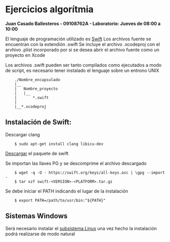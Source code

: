 # Ejercicios algorítmia

**Juan Casado Ballesteros - 09108762A - Laboratorio: Jueves de 08:00 a 10:00**

El lenguaje de programación utilizado es [Swift](https://swift.org/about/ "Swift")
Los archivos fuente se encuentran con la extendión .swift
Se incluye el archivo .xcodeproj con el arvhivo .plist incorporado por si se desea abrir el archivo fuente como un proyecto en Xcode

Los archivos .swift pueden ser tanto compilados como ejecutados a modo de script, es necesario tener instalado el lenguaje sobre un entrono UNIX

		./Nombre_encapsulado
		|__
		|	Nombre_proyecto 
		|	|__
		|		*.swift
		|
		|__*.xcodeproj

## Instalación de Swift:

Descargar clang

		$ sudo apt-get install clang libicu-dev

[Descargar](https://swift.org/download/#releases "Descargar") el paquete de swift

Se importan las llaves PG y se descomprime el archivo descargado 

		$ wget -q -O - https://swift.org/keys/all-keys.asc | \gpg --import -
		$ tar xzf swift-<VERSION>-<PLATFORM>.tar.gz

Se debe iniciar el PATH indicando el lugar de la instalación

		$ export PATH=/path/to/usr/bin:"${PATH}"

## Sistemas Windows

Será necesario instalar el [subsistema Linux](https://docs.microsoft.com/en-us/windows/wsl/install-win10 "subsistema Linux") una vez hecho la instalación podrá realizarse de modo natural

